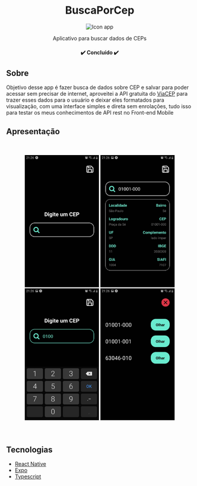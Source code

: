 <h1 align="center">BuscaPorCep</h1>

<div align="center">
  <img 
       src="https://github.com/pedropfsf/buscaPorCep/blob/master/Icon%20BuscaCEP.png" 
       alt="Icon app"
       width="120px"
       height="120px"
  />
</div>

<p align="center">Aplicativo para buscar dados de CEPs</p>

<h4 align="center">
 ✔️ Concluído ✔️
</h4>

## Sobre
Objetivo desse app é fazer busca de dados sobre CEP e salvar para poder acessar sem precisar de internet, aproveitei a API gratuita do <a href="https://viacep.com.br/">ViaCEP</a> para
trazer esses dados para o usuário e deixar eles formatados para visualização, com uma interface simples e direta sem enrolações, tudo isso para testar
os meus conhecimentos de API rest no Front-end Mobile

## Apresentação

<br/>
<br/>
<div align="center">
  <img
       src="https://github.com/AstronautoLunar/buscaPorCep/blob/master/presentation/screenshot1.jpg"
       alt="Part 1"
       width="200px"
   />
  <img
       src="https://github.com/AstronautoLunar/buscaPorCep/blob/master/presentation/screenshot2.jpg"
       alt="Part 2"
       width="200px"
   />
  <img
       src="https://github.com/AstronautoLunar/buscaPorCep/blob/master/presentation/screenshot3.jpg"
       alt="Part 3"
       width="200px"
   />
   <img
       src="https://github.com/AstronautoLunar/buscaPorCep/blob/master/presentation/screenshot4.jpg"
       alt="Part 4"
       width="200px"
   />
</div>

<br/>
<br/>
  
## Tecnologias

- [React Native](https://reactnative.dev/)
- [Expo](https://docs.expo.dev/)
- [Typescript](https://www.typescriptlang.org/)
